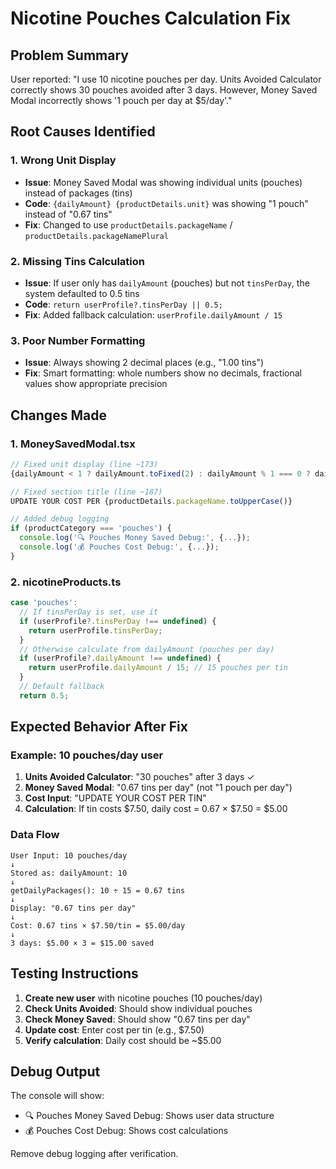 # Nicotine Pouches Calculation Fix

## Problem Summary
User reported: "I use 10 nicotine pouches per day. Units Avoided Calculator correctly shows 30 pouches avoided after 3 days. However, Money Saved Modal incorrectly shows '1 pouch per day at $5/day'."

## Root Causes Identified

### 1. Wrong Unit Display
- **Issue**: Money Saved Modal was showing individual units (pouches) instead of packages (tins)
- **Code**: `{dailyAmount} {productDetails.unit}` was showing "1 pouch" instead of "0.67 tins"
- **Fix**: Changed to use `productDetails.packageName` / `productDetails.packageNamePlural`

### 2. Missing Tins Calculation
- **Issue**: If user only has `dailyAmount` (pouches) but not `tinsPerDay`, the system defaulted to 0.5 tins
- **Code**: `return userProfile?.tinsPerDay || 0.5;`
- **Fix**: Added fallback calculation: `userProfile.dailyAmount / 15`

### 3. Poor Number Formatting
- **Issue**: Always showing 2 decimal places (e.g., "1.00 tins")
- **Fix**: Smart formatting: whole numbers show no decimals, fractional values show appropriate precision

## Changes Made

### 1. MoneySavedModal.tsx
```typescript
// Fixed unit display (line ~173)
{dailyAmount < 1 ? dailyAmount.toFixed(2) : dailyAmount % 1 === 0 ? dailyAmount.toFixed(0) : dailyAmount.toFixed(1)} {dailyAmount === 1 ? productDetails.packageName : productDetails.packageNamePlural} per day

// Fixed section title (line ~187)
UPDATE YOUR COST PER {productDetails.packageName.toUpperCase()}

// Added debug logging
if (productCategory === 'pouches') {
  console.log('🔍 Pouches Money Saved Debug:', {...});
  console.log('💰 Pouches Cost Debug:', {...});
}
```

### 2. nicotineProducts.ts
```typescript
case 'pouches':
  // If tinsPerDay is set, use it
  if (userProfile?.tinsPerDay !== undefined) {
    return userProfile.tinsPerDay;
  }
  // Otherwise calculate from dailyAmount (pouches per day)
  if (userProfile?.dailyAmount !== undefined) {
    return userProfile.dailyAmount / 15; // 15 pouches per tin
  }
  // Default fallback
  return 0.5;
```

## Expected Behavior After Fix

### Example: 10 pouches/day user
1. **Units Avoided Calculator**: "30 pouches" after 3 days ✓
2. **Money Saved Modal**: "0.67 tins per day" (not "1 pouch per day")
3. **Cost Input**: "UPDATE YOUR COST PER TIN"
4. **Calculation**: If tin costs $7.50, daily cost = 0.67 × $7.50 = $5.00

### Data Flow
```
User Input: 10 pouches/day
↓
Stored as: dailyAmount: 10
↓
getDailyPackages(): 10 ÷ 15 = 0.67 tins
↓
Display: "0.67 tins per day"
↓
Cost: 0.67 tins × $7.50/tin = $5.00/day
↓
3 days: $5.00 × 3 = $15.00 saved
```

## Testing Instructions

1. **Create new user** with nicotine pouches (10 pouches/day)
2. **Check Units Avoided**: Should show individual pouches
3. **Check Money Saved**: Should show "0.67 tins per day"
4. **Update cost**: Enter cost per tin (e.g., $7.50)
5. **Verify calculation**: Daily cost should be ~$5.00

## Debug Output
The console will show:
- 🔍 Pouches Money Saved Debug: Shows user data structure
- 💰 Pouches Cost Debug: Shows cost calculations

Remove debug logging after verification. 